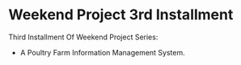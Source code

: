 # Weekend Project 3rd Installment
Third Installment Of Weekend Project Series:
- A Poultry Farm Information Management System.
